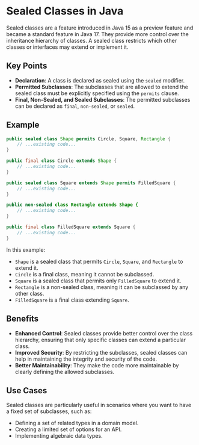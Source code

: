 # Sealed Classes in Java

Sealed classes are a feature introduced in Java 15 as a preview feature and became a standard feature in Java 17. They provide more control over the inheritance hierarchy of classes. A sealed class restricts which other classes or interfaces may extend or implement it.

## Key Points

- **Declaration**: A class is declared as sealed using the `sealed` modifier.
- **Permitted Subclasses**: The subclasses that are allowed to extend the sealed class must be explicitly specified using the `permits` clause.
- **Final, Non-Sealed, and Sealed Subclasses**: The permitted subclasses can be declared as `final`, `non-sealed`, or `sealed`.

## Example

```java
public sealed class Shape permits Circle, Square, Rectangle {
    // ...existing code...
}

public final class Circle extends Shape {
    // ...existing code...
}

public sealed class Square extends Shape permits FilledSquare {
    // ...existing code...
}

public non-sealed class Rectangle extends Shape {
    // ...existing code...
}

public final class FilledSquare extends Square {
    // ...existing code...
}
```

In this example:
- `Shape` is a sealed class that permits `Circle`, `Square`, and `Rectangle` to extend it.
- `Circle` is a final class, meaning it cannot be subclassed.
- `Square` is a sealed class that permits only `FilledSquare` to extend it.
- `Rectangle` is a non-sealed class, meaning it can be subclassed by any other class.
- `FilledSquare` is a final class extending `Square`.

## Benefits

- **Enhanced Control**: Sealed classes provide better control over the class hierarchy, ensuring that only specific classes can extend a particular class.
- **Improved Security**: By restricting the subclasses, sealed classes can help in maintaining the integrity and security of the code.
- **Better Maintainability**: They make the code more maintainable by clearly defining the allowed subclasses.

## Use Cases

Sealed classes are particularly useful in scenarios where you want to have a fixed set of subclasses, such as:
- Defining a set of related types in a domain model.
- Creating a limited set of options for an API.
- Implementing algebraic data types.
